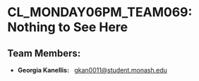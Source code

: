 # CL_MONDAY06PM_TEAM069: Nothing to See Here

## Team Members:

-  **Georgia Kanellis:** &nbsp; gkan0011@student.monash.edu